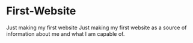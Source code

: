 # First-Website
Just making my first website
Just making my first website as a source of information about me and what I am capable of.
